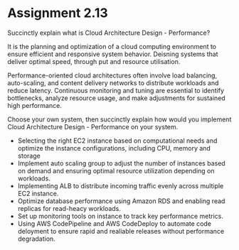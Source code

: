 # Assignment 2.13

Succinctly explain what is Cloud Architecture Design - Performance?

It is the planning and optimization of a cloud computing environment to ensure efficient and responsive system behavior. Deisning systems that deliver optimal speed, through put and resource utilisation. 

Performance-oriented cloud architectures often involve load balancing, auto-scaling, and content delivery networks to distribute workloads and reduce latency. Continuous monitoring and tuning are essential to identify bottlenecks, analyze resource usage, and make adjustments for sustained high performance.

Choose your own system, then succinctly explain how would you implement Cloud Architecture Design - Performance on your system.

- Selecting the right EC2 instance based on computational needs and optimize the instance configurations, including CPU, memory and storage
- Implement auto scaling group to adjust the number of instances based on demand and ensuring optimal resource utilization depending on workloads.
- Implementing ALB to distribute incoming traffic evenly across multiple EC2 instance.
- Optimize database performance using Amazon RDS and enabling read replicas for read-heacy workloads.
- Set up monitoring tools on instance to track key performance metrics.
- Using AWS CodePipeline and AWS CodeDeploy to automate code deloyment to ensure rapid and realiable releases without performance degradation.

